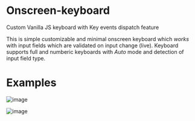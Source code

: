 # Onscreen-keyboard
Custom Vanilla JS keyboard with Key events dispatch feature

This is simple customizable and minimal onscreen keyboard which *works* with input fields which are validated on input change (live).
Keyboard supports full and numberic keyboards with *Auto* mode and detection of input field type.

# Examples

![image](https://user-images.githubusercontent.com/10780405/177018207-3207c02c-042c-4a87-bc08-4f0fad6e65a6.png)

![image](https://user-images.githubusercontent.com/10780405/177018222-2ba44afe-fd72-48af-b0b9-33848350ddf4.png)
